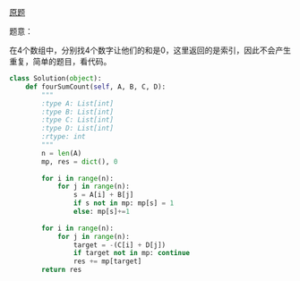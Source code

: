 [原题](https://leetcode.com/problems/4sum-ii/)


题意：

在4个数组中，分别找4个数字让他们的和是0，这里返回的是索引，因此不会产生重复，简单的题目，看代码。


```Python
class Solution(object):
    def fourSumCount(self, A, B, C, D):
        """
        :type A: List[int]
        :type B: List[int]
        :type C: List[int]
        :type D: List[int]
        :rtype: int
        """
        n = len(A)
        mp, res = dict(), 0
        
        for i in range(n):
            for j in range(n):
                s = A[i] + B[j]
                if s not in mp: mp[s] = 1
                else: mp[s]+=1
        
        for i in range(n):
            for j in range(n):
                target = -(C[i] + D[j])
                if target not in mp: continue
                res += mp[target]
        return res
```